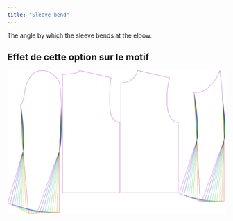```yaml
---
title: "Sleeve bend"
---
```


The angle by which the sleeve bends at the elbow.

## Effet de cette option sur le motif

![This image shows the effect of this option by superimposing several variants that have a different value for this option](bent_sleevebend_sample.svg "Effect of this option on the pattern")
